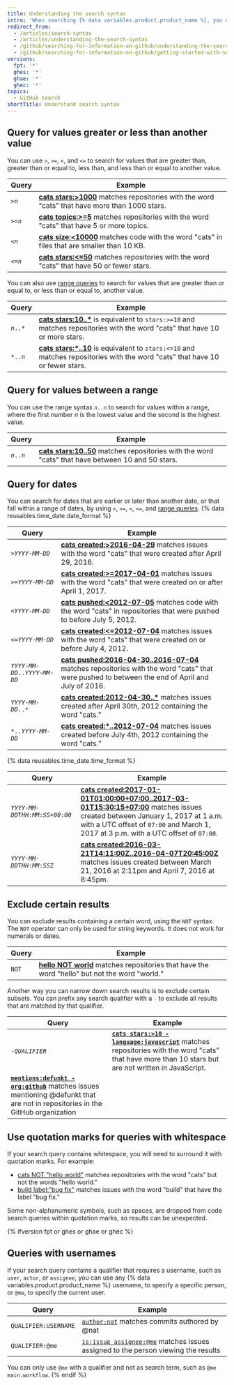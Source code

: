 ```yaml
---
title: Understanding the search syntax
intro: 'When searching {% data variables.product.product_name %}, you can construct queries that match specific numbers and words.'
redirect_from:
  - /articles/search-syntax
  - /articles/understanding-the-search-syntax
  - /github/searching-for-information-on-github/understanding-the-search-syntax
  - /github/searching-for-information-on-github/getting-started-with-searching-on-github/understanding-the-search-syntax
versions:
  fpt: '*'
  ghes: '*'
  ghae: '*'
  ghec: '*'
topics:
  - GitHub search
shortTitle: Understand search syntax
---
```

## Query for values greater or less than another value

You can use `>`, `>=`, `<`, and `<=` to search for values that are greater than, greater than or equal to, less than, and less than or equal to another value.

Query  | Example
------------- | -------------
<code>><em>n</em></code> | **[cats stars:>1000](https://github.com/search?utf8=%E2%9C%93&q=cats+stars%3A%3E1000&type=Repositories)** matches repositories with the word "cats" that have more than 1000 stars.
<code>>=<em>n</em></code> | **[cats topics:>=5](https://github.com/search?utf8=%E2%9C%93&q=cats+topics%3A%3E%3D5&type=Repositories)** matches repositories with the word "cats" that have 5 or more topics.
<code><<em>n</em></code> | **[cats size:<10000](https://github.com/search?utf8=%E2%9C%93&q=cats+size%3A%3C10000&type=Code)** matches code with the word "cats" in files that are smaller than 10 KB.
<code><=<em>n</em></code> | **[cats stars:<=50](https://github.com/search?utf8=%E2%9C%93&q=cats+stars%3A%3C%3D50&type=Repositories)** matches repositories with the word "cats" that have 50 or fewer stars.

You can also use [range queries](#query-for-values-between-a-range) to search for values that are greater than or equal to, or less than or equal to, another value.

Query  | Example
------------- | -------------
<code><em>n</em>..*</code> | **[cats stars:10..*](https://github.com/search?utf8=%E2%9C%93&q=cats+stars%3A10..*&type=Repositories)** is equivalent to `stars:>=10` and matches repositories with the word "cats" that have 10 or more stars.
<code>*..<em>n</em></code> | **[cats stars:*..10](https://github.com/search?utf8=%E2%9C%93&q=cats+stars%3A%22*..10%22&type=Repositories)** is equivalent to `stars:<=10` and matches repositories with the word "cats" that have 10 or fewer stars.

## Query for values between a range

You can use the range syntax <code><em>n</em>..<em>n</em></code> to search for values within a range, where the first number _n_ is the lowest value and the second is the highest value.

Query  | Example
------------- | -------------
<code><em>n</em>..<em>n</em></code>  | **[cats stars:10..50](https://github.com/search?utf8=%E2%9C%93&q=cats+stars%3A10..50&type=Repositories)** matches repositories with the word "cats" that have between 10 and 50 stars.

## Query for dates

You can search for dates that are earlier or later than another date, or that fall within a range of dates, by using `>`, `>=`, `<`, `<=`, and [range queries](#query-for-values-between-a-range). {% data reusables.time_date.date_format %}

Query  | Example
------------- | -------------
<code>><em>YYYY</em>-<em>MM</em>-<em>DD</em></code> | **[cats created:>2016-04-29](https://github.com/search?utf8=%E2%9C%93&q=cats+created%3A%3E2016-04-29&type=Issues)** matches issues with the word "cats" that were created after April 29, 2016.
<code>>=<em>YYYY</em>-<em>MM</em>-<em>DD</em></code> | **[cats created:>=2017-04-01](https://github.com/search?utf8=%E2%9C%93&q=cats+created%3A%3E%3D2017-04-01&type=Issues)** matches issues with the word "cats" that were created on or after April 1, 2017.
<code><<em>YYYY</em>-<em>MM</em>-<em>DD</em></code> | **[cats pushed:<2012-07-05](https://github.com/search?q=cats+pushed%3A%3C2012-07-05&type=Code&utf8=%E2%9C%93)** matches code with the word "cats" in repositories that were pushed to before July 5, 2012.
<code><=<em>YYYY</em>-<em>MM</em>-<em>DD</em></code> | **[cats created:<=2012-07-04](https://github.com/search?utf8=%E2%9C%93&q=cats+created%3A%3C%3D2012-07-04&type=Issues)** matches issues with the word "cats" that were created on or before July 4, 2012.
<code><em>YYYY</em>-<em>MM</em>-<em>DD</em>..<em>YYYY</em>-<em>MM</em>-<em>DD</em></code> | **[cats pushed:2016-04-30..2016-07-04](https://github.com/search?utf8=%E2%9C%93&q=cats+pushed%3A2016-04-30..2016-07-04&type=Repositories)** matches repositories with the word "cats" that were pushed to between the end of April and July of 2016.
<code><em>YYYY</em>-<em>MM</em>-<em>DD</em>..*</code> | **[cats created:2012-04-30..*](https://github.com/search?utf8=%E2%9C%93&q=cats+created%3A2012-04-30..*&type=Issues)** matches issues created after April 30th, 2012 containing the word "cats."
<code>*..<em>YYYY</em>-<em>MM</em>-<em>DD</em></code> | **[cats created:*..2012-07-04](https://github.com/search?utf8=%E2%9C%93&q=cats+created%3A*..2012-07-04&type=Issues)** matches issues created before July 4th, 2012 containing the word "cats."

{% data reusables.time_date.time_format %}

Query  | Example
------------- | -------------
<code><em>YYYY</em>-<em>MM</em>-<em>DD</em>T<em>HH</em>:<em>MM</em>:<em>SS</em>+<em>00</em>:<em>00</em></code> | **[cats created:2017-01-01T01:00:00+07:00..2017-03-01T15:30:15+07:00](https://github.com/search?utf8=%E2%9C%93&q=cats+created%3A2017-01-01T01%3A00%3A00%2B07%3A00..2017-03-01T15%3A30%3A15%2B07%3A00&type=Issues)** matches issues created between January 1, 2017 at 1 a.m. with a UTC offset of `07:00` and March 1, 2017 at 3 p.m. with a UTC offset of `07:00`.
<code><em>YYYY</em>-<em>MM</em>-<em>DD</em>T<em>HH</em>:<em>MM</em>:<em>SS</em>Z</code>  | **[cats created:2016-03-21T14:11:00Z..2016-04-07T20:45:00Z](https://github.com/search?utf8=%E2%9C%93&q=cats+created%3A2016-03-21T14%3A11%3A00Z..2016-04-07T20%3A45%3A00Z&type=Issues)** matches issues created between March 21, 2016 at 2:11pm and April 7, 2016 at 8:45pm.

## Exclude certain results

You can exclude results containing a certain word, using the `NOT` syntax. The `NOT` operator can only be used for string keywords. It does not work for numerals or dates.

Query  | Example
------------- | -------------
`NOT`  | **[hello NOT world](https://github.com/search?q=hello+NOT+world&type=Repositories)** matches repositories that have the word "hello" but not the word "world."

Another way you can narrow down search results is to exclude certain subsets. You can prefix any search qualifier with a `-` to exclude all results that are matched by that qualifier.

Query  | Example
------------- | -------------
<code>-<em>QUALIFIER</em></code>  | **[`cats stars:>10 -language:javascript`](https://github.com/search?q=cats+stars%3A>10+-language%3Ajavascript&type=Repositories)** matches repositories with the word "cats" that have more than 10 stars but are not written in JavaScript.
 | **[`mentions:defunkt -org:github`](https://github.com/search?utf8=%E2%9C%93&q=mentions%3Adefunkt+-org%3Agithub&type=Issues)** matches issues mentioning @defunkt that are not in repositories in the GitHub organization

## Use quotation marks for queries with whitespace

If your search query contains whitespace, you will need to surround it with quotation marks. For example:

* [cats NOT "hello world"](https://github.com/search?utf8=✓&q=cats+NOT+"hello+world"&type=Repositories) matches repositories with the word "cats" but not the words "hello world."
* [build label:"bug fix"](https://github.com/search?utf8=%E2%9C%93&q=build+label%3A%22bug+fix%22&type=Issues) matches issues with the word "build" that have the label "bug fix."

Some non-alphanumeric symbols, such as spaces, are dropped from code search queries within quotation marks, so results can be unexpected.

{% ifversion fpt or ghes or ghae or ghec %}
## Queries with usernames

If your search query contains a qualifier that requires a username, such as `user`, `actor`, or `assignee`, you can use any {% data variables.product.product_name %} username, to specify a specific person, or `@me`, to specify the current user.

Query  | Example
------------- | -------------
`QUALIFIER:USERNAME` | [`author:nat`](https://github.com/search?q=author%3Anat&type=Commits) matches commits authored by @nat
`QUALIFIER:@me` | [`is:issue assignee:@me`](https://github.com/search?q=is%3Aissue+assignee%3A%40me&type=Issues) matches issues assigned to the person viewing the results

You can only use `@me` with a qualifier and not as search term, such as `@me main.workflow`.
{% endif %}
